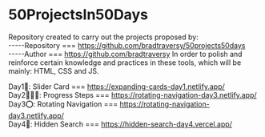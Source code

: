 # 50ProjectsIn50Days
Repository created to carry out the projects proposed by: <br>
-----Repository === https://github.com/bradtraversy/50projects50days <br>
-----Author === https://github.com/bradtraversy
In order to polish and reinforce certain knowledge and practices in these tools, which will be mainly: HTML, CSS and JS.

Day1🌅: Slider Card === https://expanding-cards-day1.netlify.app/ <br>
Day2🚶🏼‍♂️: Progress Steps === https://rotating-navigation-day3.netlify.app/ <br>
Day3⭕: Rotating Navigation === https://rotating-navigation-day3.netlify.app/ <br>
Day4🔎: Hidden Search === https://hidden-search-day4.vercel.app/
